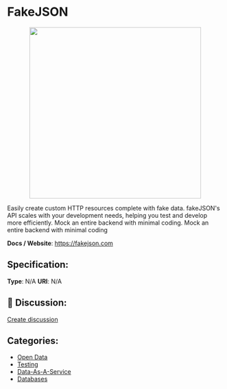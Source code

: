# FakeJSON
<p align="center">
    <img width="400" src="https://raw.githubusercontent.com/apis-list/apis-list/apis/fakejson/logo_256x256.png" />
</p>

Easily create custom HTTP resources complete with fake data.  fakeJSON's API scales with your development needs, helping you test and develop more efficiently.  Mock an entire backend with minimal coding. Mock an entire backend with minimal coding

**Docs / Website**: https://fakejson.com

## Specification:
**Type**:  N/A 
**URI**:  N/A 

## 💬 Discussion:
[Create discussion](link)

## Categories:
- [Open Data](https://github.com/apis-list/apis-list#open-data)
- [Testing](https://github.com/apis-list/apis-list#testing)
- [Data-As-A-Service](https://github.com/apis-list/apis-list#data-as-a-service)
- [Databases](https://github.com/apis-list/apis-list#databases)





